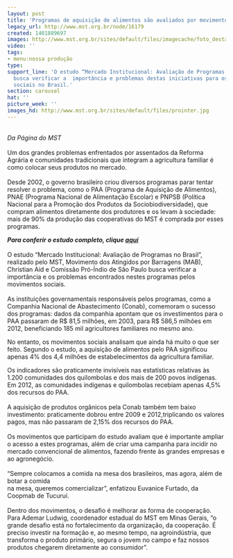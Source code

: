 ```yaml
---
layout: post
title: 'Programas de aquisição de alimentos são avaliados por movimentos '
legacy_url: http://www.mst.org.br/node/16179
created: 1401889697
images: http://www.mst.org.br/sites/default/files/imagecache/foto_destaque/prointer.jpg
video: ''
tags:
- menu:nossa produção
type: 
support_line: 'O estudo “Mercado Institucional: Avaliação de Programas no Brasil”,
  busca verificar a  importância e problemas destas iniciativas para os movimentos
  sociais no Brasil.'
section: carousel
hat: ''
picture_week: ''
images_hd: http://www.mst.org.br/sites/default/files/prointer.jpg
---
```

<p><br><em>Da Página do MST</em><br><br>Um dos grandes problemas enfrentados por assentados da Reforma Agrária e comunidades tradicionais que integram a agricultura familiar é como colocar seus produtos no mercado. <br><br>Desde 2002, o governo brasileiro criou diversos programas parar tentar resolver o problema, como o PAA (Programa de Aquisição de Alimentos), PNAE (Programa Nacional de Alimentação Escolar) e PNPSB (Política Nacional para a Promoção dos Produtos da Sociobiodiversidade), que compram alimentos diretamente dos produtores e os levam à sociedade: mais de 90% da produção das cooperativas do MST é comprada por esses programas.</p><p><strong><em>Para conferir o estudo completo, clique <a href="http://mst.org.br/sites/default/files/Mercado%20Institucional%20Avalia%C3%A7%C3%A3o%20de%20programas%20no%20Brasil_1.pdf" target="_blank">aqui</a></em></strong><br><br>O estudo “Mercado Institucional: Avaliação de Programas no Brasil”, realizado pelo MST, Movimento dos Atingidos por Barragens (MAB), Christian Aid e Comissão Pró-Índio de São Paulo busca verificar a importância e os problemas encontrados nestes programas pelos movimentos sociais.<br><br>As instituições governamentais responsáveis pelos programas, como a Companhia Nacional de Abastecimento (Conab), comemoram o sucesso dos programas: dados da companhia apontam que os investimentos para o PAA passaram de R$ 81,5 milhões, em 2003, para R$ 586,5 milhões em 2012, beneficiando 185 mil agricultores familiares no mesmo ano.</p><p>No entanto, os movimentos sociais analisam que ainda há muito o que ser feito. Segundo o estudo, a aquisição de alimentos pelo PAA significou apenas 4% dos 4,4 milhões de estabelecimentos da agricultura familiar.</p><p>Os indicadores são praticamente invisíveis nas estatísticas relativas às 1.200 comunidades dos quilombolas e dos mais de 200 povos indígenas. Em 2012, as comunidades indígenas e quilombolas recebiam apenas 4,5% dos recursos do PAA. <br><br>A aquisição de produtos orgânicos pela Conab também tem baixo investimento: praticamente dobrou entre 2009 e 2012,triplicando os valores pagos, mas não passaram de 2,15% dos recursos do PAA.<br><br>Os movimentos que participam do estudo avaliam que é importante ampliar o acesso a estes programas, além de criar uma campanha para incidir no mercado convencional de alimentos, fazendo frente às grandes empresas e ao agronegócio.<br><br>“Sempre colocamos a comida na mesa dos brasileiros, mas agora, além de botar a comida<br>na mesa, queremos comercializar”, enfatizou Euvanice Furtado, da Coopmab de Tucuruí.<br><br>Dentro dos movimentos, o desafio é melhorar as forma de cooperação. Para Ademar Ludwig, coordenador estadual do MST em Minas Gerais, “o grande desafio está no fortalecimento da organização, da cooperação. É preciso investir na formação e, ao mesmo tempo, na agroindústria, que transforma o produto primário, segura o jovem no campo e faz nossos produtos chegarem diretamente ao consumidor”. <br><br>&nbsp;</p>
